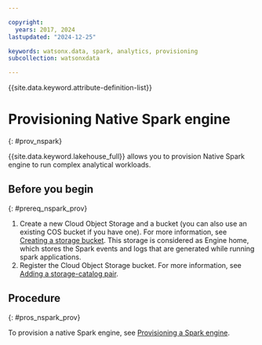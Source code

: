 ```yaml
---

copyright:
  years: 2017, 2024
lastupdated: "2024-12-25"

keywords: watsonx.data, spark, analytics, provisioning
subcollection: watsonxdata

---
```


{{site.data.keyword.attribute-definition-list}}

# Provisioning Native Spark engine
{: #prov_nspark}

{{site.data.keyword.lakehouse_full}} allows you to provision Native Spark engine to run complex analytical workloads.

## Before you begin
{: #prereq_nspark_prov}


1. Create a new Cloud Object Storage and a bucket (you can also use an existing COS bucket if you have one). For more information, see [Creating a storage bucket][def]. This storage is considered as Engine home, which stores the Spark events and logs that are generated while running spark applications.
1. Register the Cloud Object Storage bucket. For more information, see [Adding a storage-catalog pair]({{site.data.keyword.ref-reg_bucket-link}}).

## Procedure
{: #pros_nspark_prov}



To provision a native Spark engine, see [Provisioning a Spark engine]({{site.data.keyword.ref-spl_engine-link}}).



[def]: https://cloud.ibm.com/docs/cloud-object-storage?topic=cloud-object-storage-secure-content-store#create-cos-bucket
